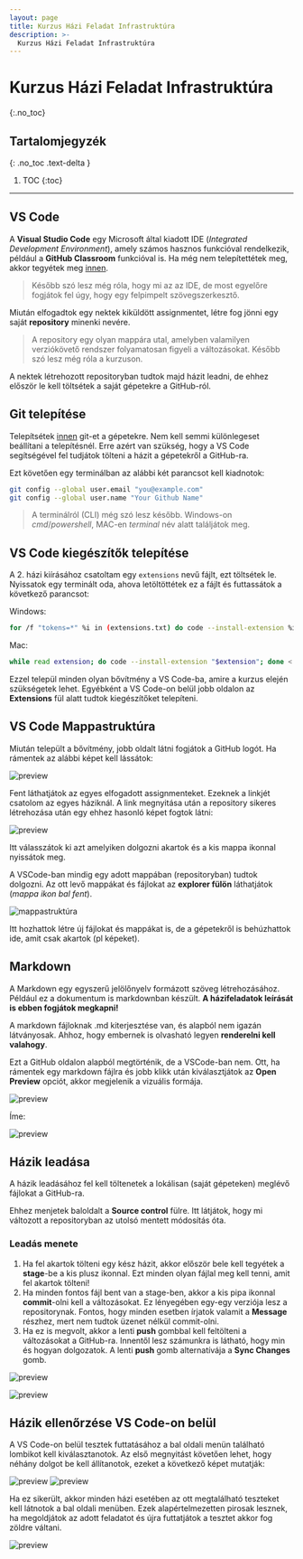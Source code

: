 ```yaml
---
layout: page
title: Kurzus Házi Feladat Infrastruktúra
description: >-
  Kurzus Házi Feladat Infrastruktúra
---
```


# Kurzus Házi Feladat Infrastruktúra
{:.no_toc}

## Tartalomjegyzék
{: .no_toc .text-delta }

1. TOC
{:toc}

---

## VS Code

A **Visual Studio Code** egy Microsoft által kiadott IDE (_Integrated Development Environment_), amely számos hasznos funkcióval rendelkezik, például a **GitHub Classroom** funkcióval is. Ha még nem telepítettétek meg, akkor tegyétek meg [innen](https://code.visualstudio.com/).

> Később szó lesz még róla, hogy mi az az IDE, de most egyelőre fogjátok fel úgy, hogy egy felpimpelt szövegszerkesztő.

Miután elfogadtok egy nektek kiküldött assignmentet, létre fog jönni egy saját **repository** minenki nevére.

> A repository egy olyan mappára utal, amelyben valamilyen verziókövető rendszer folyamatosan figyeli a változásokat. Később szó lesz még róla a kurzuson.

A nektek létrehozott repositoryban tudtok majd házit leadni, de ehhez először le kell töltsétek a saját gépetekre a GitHub-ról.

## Git telepítése

Telepítsétek [innen](https://git-scm.com/downloads) git-et a gépetekre. Nem kell semmi különlegeset beállítani a telepítésnél. Erre azért van szükség, hogy a VS Code segítségével fel tudjátok tölteni a házit a gépetekről a GitHub-ra.

Ezt követően egy terminálban az alábbi két parancsot kell kiadnotok:

```bash
git config --global user.email "you@example.com"
git config --global user.name "Your Github Name"
```

> A terminálról (CLI) még szó lesz később. Windows-on _cmd_/_powershell_, MAC-en _terminal_ név alatt találjátok meg.

## VS Code kiegészítők telepítése

A 2. házi kiírásához csatoltam egy `extensions` nevű fájlt, ezt töltsétek le. Nyissatok egy terminált oda, ahova letöltöttétek ez a fájlt és futtassátok a következő parancsot:

Windows:

```bash
for /f "tokens=*" %i in (extensions.txt) do code --install-extension %i
```

Mac:

```bash
while read extension; do code --install-extension "$extension"; done < extensions.txt
```

Ezzel települ minden olyan bővítmény a VS Code-ba, amire a kurzus elején szükségetek lehet. Egyébként a VS Code-on belül jobb oldalon az **Extensions** fül alatt tudtok kiegészítőket telepíteni.

## VS Code Mappastruktúra

Miután települt a bővítmény, jobb oldalt látni fogjátok a GitHub logót. Ha rámentek az alábbi képet kell lássátok:

![preview](./assets/images/hw_inf/1.png)

Fent láthatjátok az egyes elfogadott assignmenteket. Ezeknek a linkjét csatolom az egyes háziknál. A link megnyitása után a repository sikeres létrehozása után egy ehhez hasonló képet fogtok látni:

![preview](./assets/images/hw_inf/github-classroom-newass.png)

Itt válasszátok ki azt amelyiken dolgozni akartok és a kis mappa ikonnal nyissátok meg.

A VSCode-ban mindig egy adott mappában (repositoryban) tudtok dolgozni. Az ott levő mappákat és fájlokat az **explorer fülön** láthatjátok (_mappa ikon bal fent_).

![mappastruktúra](./assets/images/hw_inf/4.png)

Itt hozhattok létre új fájlokat és mappákat is, de a gépetekről is behúzhattok ide, amit csak akartok (pl képeket).

## Markdown

A Markdown egy egyszerű jelölőnyelv formázott szöveg létrehozásához. Például ez a dokumentum is markdownban készült. **A házifeladatok leírását is ebben fogjátok megkapni!**

A markdown fájloknak .md kiterjesztése van, és alapból nem igazán látványosak. Ahhoz, hogy embernek is olvasható legyen **renderelni kell valahogy**.

Ezt a GitHub oldalon alapból megtörténik, de a VSCode-ban nem. Ott, ha rámentek egy markdown fájlra és jobb klikk után kiválasztjátok az **Open Preview** opciót, akkor megjelenik a vizuális formája.

![preview](./assets/images/hw_inf/2.png)

Íme:

![preview](./assets/images/hw_inf/3.png)

## Házik leadása

A házik leadásához fel kell töltenetek a lokálisan (saját gépeteken) meglévő fájlokat a GitHub-ra.

Ehhez menjetek baloldalt a **Source control** fülre. Itt látjátok, hogy mi változott a repositoryban az utolsó mentett módosítás óta.

### **Leadás menete**

1. Ha fel akartok tölteni egy kész házit, akkor először bele kell tegyétek a **stage**-be a kis plusz ikonnal. Ezt minden olyan fájlal meg kell tenni, amit fel akartok tölteni!
2. Ha minden fontos fájl bent van a stage-ben, akkor a kis pipa ikonnal **commit**-olni kell a változásokat. Ez lényegében egy-egy verziója lesz a repositorynak. Fontos, hogy minden esetben írjatok valamit a **Message** részhez, mert nem tudtok üzenet nélkül commit-olni.
3. Ha ez is megvolt, akkor a lenti **push** gombbal kell feltölteni a változásokat a GitHub-ra. Innentől lesz számunkra is látható, hogy min és hogyan dolgozatok. A lenti **push** gomb alternatívája a **Sync Changes** gomb.

![preview](./assets/images/hw_inf/5.png)

![preview](./assets/images/hw_inf/github-sync.png)

## Házik ellenőrzése VS Code-on belül

A VS Code-on belül tesztek futtatásához a bal oldali menün található lombikot kell kiválasztanotok. Az első megnyitást követően lehet, hogy néhány dolgot be kell állítanotok, ezeket a következő képet mutatják:

![preview](./assets/images/hw_inf/pytest_config1.png)
![preview](./assets/images/hw_inf/pytest_config2.png)

Ha ez sikerült, akkor minden házi esetében az ott megtalálható teszteket kell látnotok a bal oldali menüben. Ezek alapértelmezetten pirosak lesznek, ha megoldjátok az adott feladatot és újra futtatjátok a tesztet akkor fog zöldre váltani.

![preview](./assets/images/hw_inf/pytest_config3.png)
